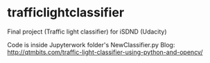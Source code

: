 # trafficlightclassifier
Final project (Traffic light classifier) for iSDND (Udacity)

Code is inside Jupyterwork folder's NewClassifier.py
Blog:
http://qtmbits.com/traffic-light-classifier-using-python-and-opencv/
